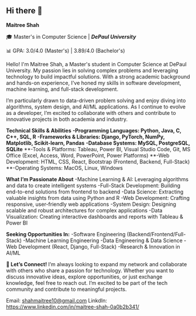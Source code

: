 ## Hi there 👋
**Maitree Shah**

🎓 Master's in Computer Science | _**DePaul University**_

📊 GPA: 3.0/4.0 (Master's) | 3.89/4.0 (Bachelor's)

Hello! I'm Maitree Shah, a Master's student in Computer Science at DePaul University. My passion lies in solving complex problems and leveraging technology to build impactful solutions. With a strong academic background and hands-on experience, I've honed my skills in software development, machine learning, and full-stack development.

I’m particularly drawn to data-driven problem solving and enjoy diving into algorithms, system design, and AI/ML applications. As I continue to evolve as a developer, I’m excited to collaborate with others and contribute to innovative projects in both academia and industry.

**Technical Skills & Abilities**
**-Programming Languages: Python, Java, C, C++, SQL, R**
**-Frameworks & Libraries: Django, PyTorch, NumPy, Matplotlib, Scikit-learn, Pandas**
**-Database Systems: MySQL, PostgreSQL, SQLite**
**-Tools & Platforms: Tableau, Power BI, Visual Studio Code, Git, MS Office (Excel, Access, Word, PowerPoint, Power Platforms)
**-Web Development: HTML, CSS, React, Bootstrap (Frontend, Backend, Full-Stack)
**-Operating Systems: MacOS, Linux, Windows

**What I’m Passionate About**
-Machine Learning & AI: Leveraging algorithms and data to create intelligent systems
-Full-Stack Development: Building end-to-end solutions from frontend to backend
-Data Science: Extracting valuable insights from data using Python and R
-Web Development: Crafting responsive, user-friendly web applications
-System Design: Designing scalable and robust architectures for complex applications
-Data Visualization: Creating interactive dashboards and reports with Tableau & Power BI

**Seeking Opportunities In:**
-Software Engineering (Backend/Frontend/Full-Stack)
-Machine Learning Engineering
-Data Engineering & Data Science
-Web Development (React, Django, Full-Stack)
-Research & Innovation in AI/ML

**🤝 Let’s Connect!**
I’m always looking to expand my network and collaborate with others who share a passion for technology. Whether you want to discuss innovative ideas, explore opportunities, or just exchange knowledge, feel free to reach out. I’m excited to be part of the tech community and contribute to meaningful projects.

Email: shahmaitree10@gmail.com
LinkdIn: https://www.linkedin.com/in/maitree-shah-0a0b2b341/



<!--
**MaitreeShah01/MaitreeShah01** is a ✨ _special_ ✨ repository because its `README.md` (this file) appears on your GitHub profile.

Here are some ideas to get you started:

- 🔭 I’m currently working on ...
- 🌱 I’m currently learning ...
- 👯 I’m looking to collaborate on ...
- 🤔 I’m looking for help with ...
- 💬 Ask me about ...
- 📫 How to reach me: ...
- 😄 Pronouns: ...
- ⚡ Fun fact: ...
-->
